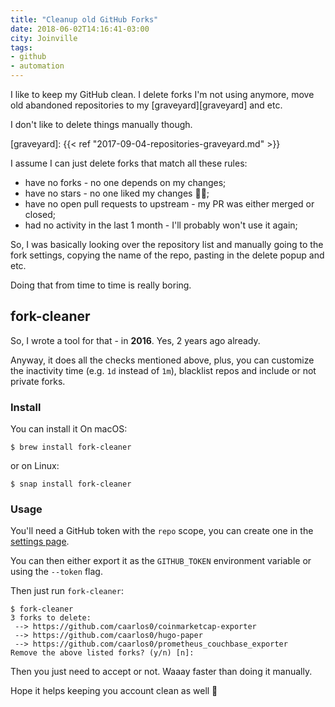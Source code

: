 ```yaml
---
title: "Cleanup old GitHub Forks"
date: 2018-06-02T14:16:41-03:00
city: Joinville
tags:
- github
- automation
---
```


I like to keep my GitHub clean. I delete forks I'm not using anymore,
move old abandoned repositories to my [graveyard][graveyard] and etc.

I don't like to delete things manually though.

<!--more-->

[graveyard]: {{< ref "2017-09-04-repositories-graveyard.md" >}}

I assume I can just delete forks that match all these rules:

- have no forks - no one depends on my changes;
- have no stars - no one liked my changes 🤷‍♂️;
- have no open pull requests to upstream - my PR was either merged or closed;
- had no activity in the last 1 month - I'll probably won't use it again;

So, I was basically looking over the repository list and manually going to
the fork settings, copying the name of the repo, pasting in the delete
popup and etc.

Doing that from time to time is really boring.

## fork-cleaner

So, I wrote a tool for that - in **2016**. Yes, 2 years ago already.

Anyway, it does all the checks mentioned above, plus, you can customize
the inactivity time (e.g. `1d` instead of `1m`), blacklist repos and include
or not private forks.

### Install

You can install it On macOS:

```console
$ brew install fork-cleaner
```

or on Linux:

```console
$ snap install fork-cleaner
```

### Usage

You'll need a GitHub token with the `repo` scope, you can create one in the
[settings page](https://github.com/settings/tokens/new).

You can then either export it as the `GITHUB_TOKEN` environment variable or
using the `--token` flag.

Then just run `fork-cleaner`:

```console
$ fork-cleaner
3 forks to delete:
 --> https://github.com/caarlos0/coinmarketcap-exporter
 --> https://github.com/caarlos0/hugo-paper
 --> https://github.com/caarlos0/prometheus_couchbase_exporter
Remove the above listed forks? (y/n) [n]:
```

Then you just need to accept or not. Waaay faster than doing it manually.

Hope it helps keeping you account clean as well 🤘
